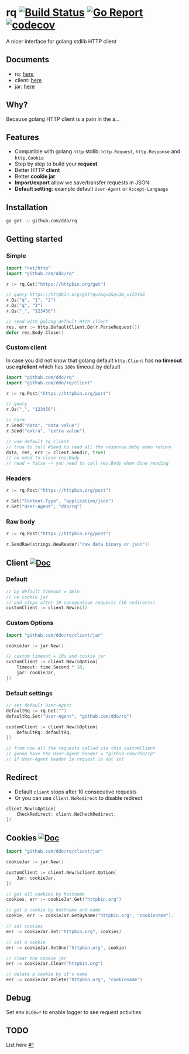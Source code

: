 # rq [![Build Status][githubaction-img]][githubaction-url] [![Go Report][goreport-img]][goreport-url] [![codecov][codecov-img]][codecov-url]

A nicer interface for golang stdlib HTTP client

## Documents

-   rq: [here][godoc-url]
-   client: [here][godoc-client-url]
-   jar: [here][godoc-jar-url]

[godoc-img]: https://img.shields.io/badge/godoc-Reference-brightgreen.svg
[godoc-url]: https://godoc.org/github.com/ddo/rq
[godoc-client-url]: https://godoc.org/github.com/ddo/rq/client
[godoc-jar-url]: https://godoc.org/github.com/ddo/rq/client/jar
[githubaction-img]: https://github.com/ddo/rq/workflows/Go/badge.svg
[githubaction-url]: https://github.com/ddo/rq/actions
[goreport-img]: https://goreportcard.com/badge/github.com/ddo/rq
[goreport-url]: https://goreportcard.com/report/github.com/ddo/rq
[codecov-img]: https://codecov.io/gh/ddo/rq/branch/master/graph/badge.svg
[codecov-url]: https://codecov.io/gh/ddo/rq

## Why?

Because golang HTTP client is a pain in the a...

## Features

-   Compatible with golang `http` stdlib: `http.Request`, `http.Response` and `http.Cookie`
-   Step by step to build your **request**
-   Better HTTP **client**
-   Better **cookie jar**
-   **Import/export** allow we save/transfer requests in JSON
-   **Default setting**: example default `User-Agent` or `Accept-Language`

## Installation

```sh
go get -u github.com/ddo/rq
```

## Getting started

### Simple

```go
import "net/http"
import "github.com/ddo/rq"

r := rq.Get("https://httpbin.org/get")

// query https://httpbin.org/get?q=1&q=2&q=3&_=123456
r.Qs("q", "1", "2")
r.Qs("q", "3")
r.Qs("_", "123456")

// send with golang default HTTP client
res, err := http.DefaultClient.Do(r.ParseRequest())
defer res.Body.Close()
```

### Custom client

In case you did not know that golang default `http.Client` has **no timeout**.
use **rq/client** which has `180s` timeout by default

```go
import "github.com/ddo/rq"
import "github.com/ddo/rq/client"

r := rq.Post("https://httpbin.org/post")

// query
r.Qs("_", "123456")

// Form
r.Send("data", "data value")
r.Send("extra", "extra value")

// use default rq client
// true to tell #Send to read all the response boby when return
data, res, err := client.Send(r, true)
// no need to close res.Body
// read = false -> you need to call res.Body when done reading
```

### Headers

```go
r := rq.Post("https://httpbin.org/post")

r.Set("Content-Type", "application/json")
r.Set("User-Agent", "ddo/rq")
```

### Raw body

```go
r := rq.Post("https://httpbin.org/post")

r.SendRaw(strings.NewReader("raw data binary or json"))
```

## Client [![Doc][godoc-img]][godoc-client-url]

### Default

```go
// by default timeout = 3min
// no cookie jar
// and stops after 10 consecutive requests (10 redirects)
customClient := client.New(nil)
```

### Custom Options

```go
import "github.com/ddo/rq/client/jar"

cookieJar := jar.New()

// custom timeout = 10s and cookie jar
customClient := client.New(&Option{
    Timeout: time.Second * 10,
    jar: cookieJar,
})
```

### Default settings

```go
// set default User-Agent
defaultRq := rq.Get("")
defaultRq.Set("User-Agent", "github.com/ddo/rq")

customClient := client.New(&Option{
    DefaultRq: defaultRq,
})

// from now all the requests called via this customClient
// gonna have the User-Agent header = "github.com/ddo/rq"
// if User-Agent header in request is not set
```

## Redirect

-   Default `client` stops after 10 consecutive requests
-   Or you can use `client.NoRedirect` to disable redirect

```go
client.New(&Option{
    CheckRedirect: client.NoCheckRedirect,
})
```

## Cookies [![Doc][godoc-img]][godoc-jar-url]

```go
import "github.com/ddo/rq/client/jar"

cookieJar := jar.New()

customClient := client.New(&client.Option{
    Jar: cookieJar,
})

// get all cookies by hostname
cookies, err := cookieJar.Get("httpbin.org")

// get a cookie by hostname and name
cookie, err := cookieJar.GetByName("httpbin.org", "cookiename").

// set cookies
err := cookieJar.Set("httpbin.org", cookies)

// set a cookie
err := cookieJar.SetOne("httpbin.org", cookie)

// clear the cookie jar
err := cookieJar.Clear("httpbin.org")

// delete a cookie by it's name
err := cookieJar.Delete("httpbin.org", "cookiename")
```

## Debug

Set env `DLOG=*` to enable logger to see request activities

## TODO

List here [#1](https://github.com/ddo/rq/issues/1)